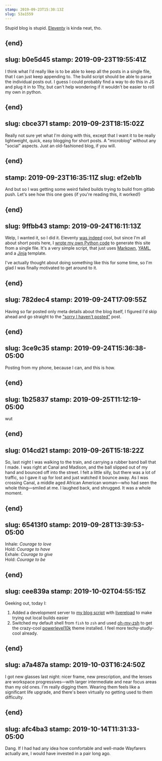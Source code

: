 ```yaml
---
stamp: 2019-09-23T15:30:13Z 
slug: 53a1559
---
```

Stupid blog is stupid. [Eleventy](https://www.11ty.io) is kinda neat, tho.

{end}
---
slug: b0e5d45
stamp: 2019-09-23T19:55:41Z
---
I think what I'd really like is to be able to keep all the posts in a single file, that I can just keep appending to. The build script should be able to parse the individual posts out. I guess I could probably find a way to do this in JS and plug it in to 11ty, but can't help wondering if it wouldn't be easier to roll my own in python.

{end}
---
slug: cbce371
stamp: 2019-09-23T18:15:02Z
---
Really not sure yet what I'm doing with this, except that I want it to be really lightweight, quick, easy blogging for short posts. A "microblog" without any "social" aspects. Just an old-fashioned blog, if you will.

{end}
---
stamp: 2019-09-23T16:35:11Z
slug: ef2eb1b
---
And but so I was getting some weird failed builds trying to build from gitlab push. Let's see how this one goes (if you're reading this, it worked!)

{end}
---
slug: 9ffbb43
stamp: 2019-09-24T16:11:13Z
---
Welp, I wanted it, so I did it. Eleventy [was indeed](53a1559.html) cool, but since I'm all about short posts here, I [wrote my own Python code](https://github.com/tym-xqo/jot) to generate this site from a single file. It's a very simple script, that just uses [Markown](https://daringfireball.net/projects/markdown/), [YAML](https://yaml.org/), and a [Jinja](https://jinja.palletsprojects.com) template.

I've actually thought about doing something like this for some time, so I'm glad I was finally motivated to get around to it.

{end}
---
slug: 782dec4
stamp: 2019-09-24T17:09:55Z
---
Having so far posted only meta details about the blog itself, I figured I'd skip ahead and go straight to the ["sorry I haven't posted"](http://sorry.coryarcangel.com/) post.

{end}
---
slug: 3ce9c35
stamp: 2019-09-24T15:36:38-05:00
---
Posting from my phone, because I can, and this is how.

{end}
---
slug: 1b25837
stamp: 2019-09-25T11:12:19-05:00
---
wut

{end}
---
slug: 014cd21
stamp: 2019-09-26T15:18:22Z
---
So, last night I was walking to the train, and carrying a rubber band ball that I made. I was right at Canal and Madison, and the ball slipped out of my hand and bounced off into the street. I felt a little silly, but there was a lot of traffic, so I gave it up for lost and just watched it bounce away. As I was crossing Canal, a middle aged African American woman—who had seen the whole thing—smiled at me. I laughed back, and shrugged. It was a whole moment.

{end}
---
slug: 65413f0
stamp: 2019-09-28T13:39:53-05:00
---
Inhale: _Courage to love_<br/>
Hold: _Courage to have_<br/>
Exhale: _Courage to give_<br/>
Hold: _Courage to be_

{end}
---
slug: cee839a
stamp: 2019-10-02T04:55:15Z
---
Geeking out, today I:

1. Added a development server to [my blog script](https://github.com/tym-xqo/xqo.wtf) with [livereload](https://livereload.readthedocs.io/en/latest/) to make trying out local builds easier
2. Switched my default shell from `fish` to `zsh` and used [oh-my-zsh](https://ohmyz.sh) to get the crazy-cool [powerlevel10k](https://github.com/romkatv/powerlevel10k) theme installed. I feel more techy-studly-cool already.

{end}
---
slug: a7a487a
stamp: 2019-10-03T16:24:50Z
---
I got new glasses last night: nicer frame, new prescription, and the lenses are workspace progressives—with larger intermediate and near focus areas than my old ones. I'm really digging them. Wearing them feels like a significant life upgrade, and there's been virtually no getting used to them difficulty.

{end}
---
slug: afc4ba3
stamp: 2019-10-14T11:31:33-05:00
---

Dang. If I had had any idea how comfortable and well-made Wayfarers actually are, I would have invested in a pair long ago.

